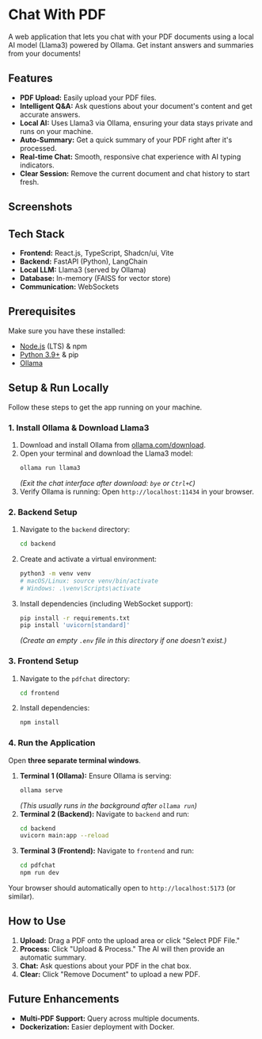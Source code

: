 # Chat With PDF

A web application that lets you chat with your PDF documents using a local AI model (Llama3) powered by Ollama. Get instant answers and summaries from your documents!

## Features

* **PDF Upload:** Easily upload your PDF files.
* **Intelligent Q&A:** Ask questions about your document's content and get accurate answers.
* **Local AI:** Uses Llama3 via Ollama, ensuring your data stays private and runs on your machine.
* **Auto-Summary:** Get a quick summary of your PDF right after it's processed.
* **Real-time Chat:** Smooth, responsive chat experience with AI typing indicators.
* **Clear Session:** Remove the current document and chat history to start fresh.

## Screenshots


## Tech Stack

* **Frontend:** React.js, TypeScript, Shadcn/ui, Vite
* **Backend:** FastAPI (Python), LangChain
* **Local LLM:** Llama3 (served by Ollama)
* **Database:** In-memory (FAISS for vector store)
* **Communication:** WebSockets

## Prerequisites

Make sure you have these installed:

* [Node.js](https://nodejs.org/en/download/) (LTS) & npm
* [Python 3.9+](https://www.python.org/downloads/) & pip
* [Ollama](https://ollama.com/download)

## Setup & Run Locally

Follow these steps to get the app running on your machine.

### 1. Install Ollama & Download Llama3

1.  Download and install Ollama from [ollama.com/download](https://ollama.com/download).
2.  Open your terminal and download the Llama3 model:
    ```bash
    ollama run llama3
    ```
    *(Exit the chat interface after download: `bye` or `Ctrl+C`)*
3.  Verify Ollama is running: Open `http://localhost:11434` in your browser.

### 2. Backend Setup

1.  Navigate to the `backend` directory:
    ```bash
    cd backend
    ```
2.  Create and activate a virtual environment:
    ```bash
    python3 -m venv venv
    # macOS/Linux: source venv/bin/activate
    # Windows: .\venv\Scripts\activate
    ```
3.  Install dependencies (including WebSocket support):
    ```bash
    pip install -r requirements.txt
    pip install 'uvicorn[standard]'
    ```
    *(Create an empty `.env` file in this directory if one doesn't exist.)*

### 3. Frontend Setup

1.  Navigate to the `pdfchat` directory:
    ```bash
    cd frontend
    ```
2.  Install dependencies:
    ```bash
    npm install
    ```

### 4. Run the Application

Open **three separate terminal windows**.

1.  **Terminal 1 (Ollama):** Ensure Ollama is serving:
    ```bash
    ollama serve
    ```
    *(This usually runs in the background after `ollama run`)*
2.  **Terminal 2 (Backend):** Navigate to `backend` and run:
    ```bash
    cd backend
    uvicorn main:app --reload
    ```
3.  **Terminal 3 (Frontend):** Navigate to `frontend` and run:
    ```bash
    cd pdfchat
    npm run dev
    ```

Your browser should automatically open to `http://localhost:5173` (or similar).

## How to Use

1.  **Upload:** Drag a PDF onto the upload area or click "Select PDF File."
2.  **Process:** Click "Upload & Process." The AI will then provide an automatic summary.
3.  **Chat:** Ask questions about your PDF in the chat box.
4.  **Clear:** Click "Remove Document" to upload a new PDF.

## Future Enhancements

* **Multi-PDF Support:** Query across multiple documents.
* **Dockerization:** Easier deployment with Docker.